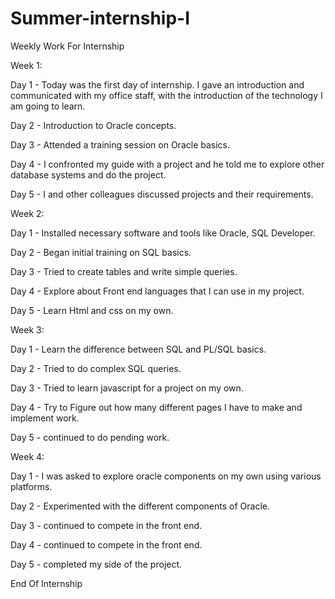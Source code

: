 # Summer-internship-I

Weekly Work For Internship

Week 1:

Day 1 - Today was the first day of internship. I gave an introduction and communicated with my office staff, with the introduction of the technology I am going to learn.

Day 2 - Introduction to Oracle concepts.

Day 3 - Attended a training session on Oracle basics.

Day 4 - I confronted my guide with a project and he told me to explore other database systems and do the project.

Day 5 - I and other colleagues discussed projects and their requirements.


Week 2:

Day 1 - Installed necessary software and tools like Oracle, SQL Developer.

Day 2 - Began initial training on SQL basics.

Day 3 - Tried to create tables and write simple queries.

Day 4 - Explore about Front end languages that I can use in my project.

Day 5 - Learn Html and css on my own.


Week 3:

Day 1 - Learn the difference between SQL and PL/SQL basics.

Day 2 - Tried to do complex SQL queries.

Day 3 - Tried to learn javascript for a project on my own.

Day 4 - Try to Figure out how many different pages I have to make and implement work.

Day 5 - continued to do pending work.


Week 4:

Day 1 - I was asked to explore oracle components on my own using various platforms.

Day 2 - Experimented with the different components of Oracle.

Day 3 - continued to compete in the front end.

Day 4 - continued to compete in the front end.

Day 5 - completed my side of the project.



End Of Internship
